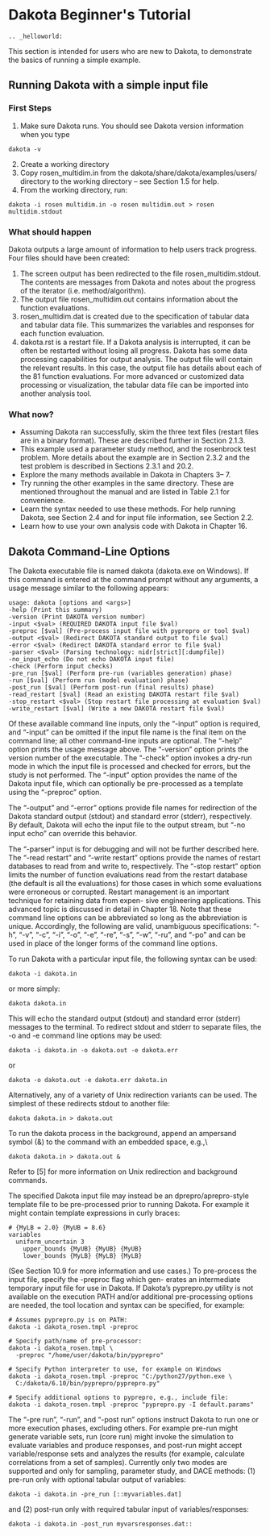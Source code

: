 Dakota Beginner's Tutorial
============

```{eval-rst}
.. _helloworld:
```

This section is intended for users who are new to Dakota, to demonstrate the basics of running a simple example.

## Running Dakota with a simple input file

### First Steps

1. Make sure Dakota runs. You should see Dakota version information when you type

```
dakota -v
```

2. Create a working directory
3. Copy rosen_multidim.in from the dakota/share/dakota/examples/users/ directory to the working directory – see Section 1.5 for help.
4. From the working directory, run:

```
dakota -i rosen multidim.in -o rosen multidim.out > rosen multidim.stdout
```

### What should happen

Dakota outputs a large amount of information to help users track progress. Four files should have been created:
1. The screen output has been redirected to the file rosen_multidim.stdout. The contents are messages from
Dakota and notes about the progress of the iterator (i.e. method/algorithm).
2. The output file rosen_multidim.out contains information about the function evaluations.
3. rosen_multidim.dat is created due to the specification of tabular data and
tabular data file. This summarizes the variables and responses for each function evaluation.
4. dakota.rst is a restart file. If a Dakota analysis is interrupted, it can be often be restarted without losing all progress.
Dakota has some data processing capabilities for output analysis. The output file will contain the relevant results. In this case,
the output file has details about each of the 81 function evaluations. For more advanced or customized data processing or
visualization, the tabular data file can be imported into another analysis tool.

### What now?
* Assuming Dakota ran successfully, skim the three text files (restart files are in a binary format). These are described
further in Section 2.1.3.
* This example used a parameter study method, and the rosenbrock test problem. More details about the example are
in Section 2.3.2 and the test problem is described in Sections 2.3.1 and 20.2.
* Explore the many methods available in Dakota in Chapters 3– 7.
* Try running the other examples in the same directory. These are mentioned throughout the manual and are listed in
Table 2.1 for convenience.
* Learn the syntax needed to use these methods. For help running Dakota, see Section 2.4 and for input file information,
see Section 2.2.
* Learn how to use your own analysis code with Dakota in Chapter 16.

## Dakota Command-Line Options

The Dakota executable file is named dakota (dakota.exe on Windows). If this command is entered at the command
prompt without any arguments, a usage message similar to the following appears:

```
usage: dakota [options and <args>]
-help (Print this summary)
-version (Print DAKOTA version number)
-input <$val> (REQUIRED DAKOTA input file $val)
-preproc [$val] (Pre-process input file with pyprepro or tool $val)
-output <$val> (Redirect DAKOTA standard output to file $val)
-error <$val> (Redirect DAKOTA standard error to file $val)
-parser <$val> (Parsing technology: nidr[strict][:dumpfile])
-no_input_echo (Do not echo DAKOTA input file)
-check (Perform input checks)
-pre_run [$val] (Perform pre-run (variables generation) phase)
-run [$val] (Perform run (model evaluation) phase)
-post_run [$val] (Perform post-run (final results) phase)
-read_restart [$val] (Read an existing DAKOTA restart file $val)
-stop_restart <$val> (Stop restart file processing at evaluation $val)
-write_restart [$val] (Write a new DAKOTA restart file $val)
```

Of these available command line inputs, only the “-input” option is required, and “-input” can be omitted if the input
file name is the final item on the command line; all other command-line inputs are optional. The “-help” option prints the
usage message above. The “-version” option prints the version number of the executable. The “-check” option invokes
a dry-run mode in which the input file is processed and checked for errors, but the study is not performed. The “-input”
option provides the name of the Dakota input file, which can optionally be pre-processed as a template using the “-preproc”
option.

The “-output” and “-error” options provide file names for redirection of the Dakota standard output (stdout) and standard
error (stderr), respectively. By default, Dakota will echo the input file to the output stream, but “-no input echo” can
override this behavior.

The “-parser” input is for debugging and will not be further described here. The “-read restart” and “-write restart”
options provide the names of restart databases to read from and write to, respectively. The “-stop restart” option limits
the number of function evaluations read from the restart database (the default is all the evaluations) for those cases in which
some evaluations were erroneous or corrupted. Restart management is an important technique for retaining data from expen-
sive engineering applications. This advanced topic is discussed in detail in Chapter 18. Note that these command line options
can be abbreviated so long as the abbreviation is unique. Accordingly, the following are valid, unambiguous specifications:
“-h”, “-v”, “-c”, “-i”, “-o”, “-e”, “-re”, “-s”, “-w”, “-ru”, and “-po” and can be used in place of the longer forms of
the command line options.

To run Dakota with a particular input file, the following syntax can be used:
```
dakota -i dakota.in
```

or more simply:

```
dakota dakota.in
```

This will echo the standard output (stdout) and standard error (stderr) messages to the terminal. To redirect stdout and stderr
to separate files, the -o and -e command line options may be used:

```
dakota -i dakota.in -o dakota.out -e dakota.err
```

or

```
dakota -o dakota.out -e dakota.err dakota.in
```

Alternatively, any of a variety of Unix redirection variants can be used. The simplest of these redirects stdout to another file:

```
dakota dakota.in > dakota.out
```
To run the dakota process in the background, append an ampersand symbol (&) to the command with an embedded space, e.g.,\

```
dakota dakota.in > dakota.out &
```

Refer to [5] for more information on Unix redirection and background commands.

The specified Dakota input file may instead be an dprepro/aprepro-style template file to be pre-processed prior to running
Dakota. For example it might contain template expressions in curly braces:

```
# {MyLB = 2.0} {MyUB = 8.6}
variables
  uniform_uncertain 3
    upper_bounds {MyUB} {MyUB} {MyUB}
    lower_bounds {MyLB} {MyLB} {MyLB}
```

(See Section 10.9 for more information and use cases.) To pre-process the input file, specify the -preproc flag which gen-
erates an intermediate temporary input file for use in Dakota. If Dakota’s pyprepro.py utility is not available on the execution
PATH and/or additional pre-processing options are needed, the tool location and syntax can be specified, for example:

```
# Assumes pyprepro.py is on PATH:
dakota -i dakota_rosen.tmpl -preproc

# Specify path/name of pre-processor:
dakota -i dakota_rosen.tmpl \
  -preproc "/home/user/dakota/bin/pyprepro"
  
# Specify Python interpreter to use, for example on Windows
dakota -i dakota_rosen.tmpl -preproc "C:/python27/python.exe \
  C:/dakota/6.10/bin/pyprepro/pyprepro.py"
  
# Specify additional options to pyprepro, e.g., include file:
dakota -i dakota_rosen.tmpl -preproc "pyprepro.py -I default.params"
```

The “-pre run”, “-run”, and “-post run” options instruct Dakota to run one or more execution phases, excluding others.
For example pre-run might generate variable sets, run (core run) might invoke the simulation to evaluate variables and produce
responses, and post-run might accept variable/response sets and analyzes the results (for example, calculate correlations from
a set of samples). Currently only two modes are supported and only for sampling, parameter study, and DACE methods: (1)
pre-run only with optional tabular output of variables:

```
dakota -i dakota.in -pre_run [::myvariables.dat]
```

and (2) post-run only with required tabular input of variables/responses:

```
dakota -i dakota.in -post_run myvarsresponses.dat::
```